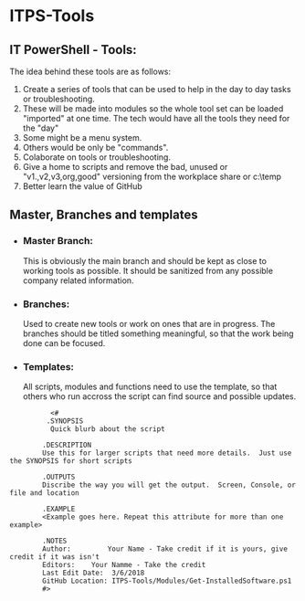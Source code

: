 # ITPS-Tools

## IT PowerShell - Tools:
The idea behind these tools are as follows:
1. Create a series of tools that can be used to help in the day to day tasks or troubleshooting.  
1. These will be made into modules so the whole tool set can be loaded "imported" at one time.  The tech would have all the tools they need for the "day"
1. Some might be a menu system.
1. Others would be only be "commands".
2. Colaborate on tools or troubleshooting.
3. Give a home to scripts and remove the bad, unused or "v1.,v2,v3,org,good" versioning from the workplace share or c:\temp
4. Better learn the value of GitHub

## Master, Branches and templates 
- ### Master Branch: 
  This is obviously the main branch and should be kept as close to working tools as possible.  It should be sanitized from any possible company related information.
    
- ### Branches:
  Used to create new tools or work on ones that are in progress.  The branches should be titled something meaningful, so that the work being done can be focused.
    
- ### Templates:
  All scripts, modules and functions need to use the template, so that others who run accross the script can find source and possible updates.
```
          <#
         .SYNOPSIS
          Quick blurb about the script 

        .DESCRIPTION
        Use this for larger scripts that need more details.  Just use the SYNOPSIS for short scripts

        .OUTPUTS
        Discribe the way you will get the output.  Screen, Console, or file and location
 
        .EXAMPLE
        <Example goes here. Repeat this attribute for more than one example>
 
        .NOTES
        Author:         Your Name - Take credit if it is yours, give credit if it was isn't
        Editors:    Your Namme - Take the credit
        Last Edit Date:  3/6/2018
        GitHub Location: ITPS-Tools/Modules/Get-InstalledSoftware.ps1
        #>
```
    
    
